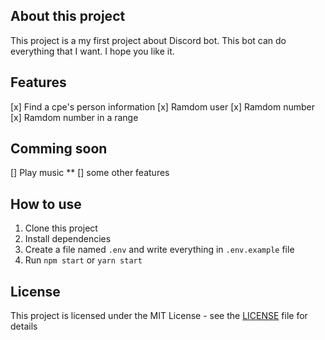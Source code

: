 ## About this project

This project is a my first project about Discord bot. This bot can do everything that I want. I hope you like it.

## Features

[x] Find a cpe's person information
[x] Ramdom user
[x] Ramdom number
[x] Ramdom number in a range

## Comming soon

[] Play music \*\*
[] some other features

## How to use

1. Clone this project
2. Install dependencies
3. Create a file named `.env` and write everything in `.env.example` file
4. Run `npm start` or `yarn start`

## License

This project is licensed under the MIT License - see the [LICENSE](LICENSE) file for details
